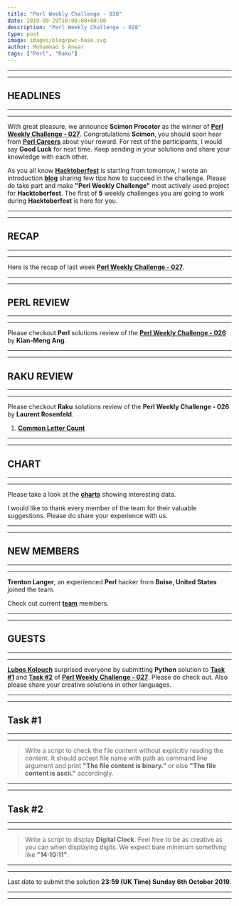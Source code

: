 ```yaml
---
title: "Perl Weekly Challenge - 028"
date: 2019-09-29T10:00:00+00:00
description: "Perl Weekly Challenge - 028"
type: post
image: images/blog/pwc-base.svg
author: Mohammad S Anwar
tags: ["Perl", "Raku"]
---
```

***
***

## HEADLINES

***
***

With great pleasure, we announce **Scimon Procotor** as the winner of [**Perl Weekly Challenge - 027**](/blog/perl-weekly-challenge-027). Congratulations **Scimon**, you should soon hear from **[Perl Careers](https://perl.careers/)** about your reward. For rest of the participants, I would say **Good Luck** for next time. Keep sending in your solutions and share your knowledge with each other.

As you all know [**Hacktoberfest**](https://hacktoberfest.digitalocean.com/) is starting from tomorrow, I wrote an introduction [**blog**](http://blogs.perl.org/users/mohammad_s_anwar/2019/09/hacktoberfest-with-perl-weekly-challenge.html) sharing few tips how to succeed in the challenge. Please do take part and make **"Perl Weekly Challenge"** most actively used project for **Hacktoberfest**. The first of **5** weekly challenges you are going to work during **Hacktoberfest** is here for you.

***
***

## RECAP

***
***

Here is the recap of last week [**Perl Weekly Challenge - 027**](/blog/recap-challenge-027).

***
***

## PERL REVIEW

***
***

Please checkout **Perl** solutions review of the [**Perl Weekly Challenge - 026**](/blog/review-challenge-026) by **Kian-Meng Ang**.

***
***

## RAKU REVIEW

***
***

Please checkout **Raku** solutions review of the **Perl Weekly Challenge - 026** by **Laurent Rosenfeld**.

1) [**Common Letter Count**](https://github.com/LaurentRosenfeld/Perl-6-Miscellaneous/blob/master/Challenges-in-Perl6/common-letter-count.md)

***
***

## CHART

***
***

Please take a look at the [**charts**](/chart) showing interesting data.

I would like to thank every member of the team for their valuable suggestions. Please do share your experience with us.

***
***

## NEW MEMBERS

***
***

**Trenton Langer**, an experienced **Perl** hacker from **Boise, United States** joined the team.

Check out current [**team**](/team) members.

***
***

## GUESTS

***
***

[**Lubos Kolouch**](https://perlweeklychallenge.org/blog/meet-the-champion-024) surprised everyone by submitting **Python** solution to [**Task #1**](https://github.com/manwar/perlweeklychallenge-club/blob/master/challenge-027/lubos-kolouch/python/ch27_1.py) and [**Task #2**](https://github.com/manwar/perlweeklychallenge-club/blob/master/challenge-027/lubos-kolouch/python/ch27_2.py) of [**Perl Weekly Challenge - 027**](https://perlweeklychallenge.org/blog/perl-weekly-challenge-027/). Please do check out. Also please share your creative solutions in other languages.

***
***

## Task #1

***
***

> Write a script to check the file content without explicitly reading the content. It should accept file name with path as command line argument and print **"The file content is binary."** or else **"The file content is ascii."** accordingly.

***
***

## Task #2

***
***

> Write a script to display **Digital Clock**. Feel free to be as creative as you can when displaying digits. We expect bare minimum something like **"14:10:11"**.

***
***

Last date to submit the solution **23:59 (UK Time) Sunday 6th October 2019**.

***
***
